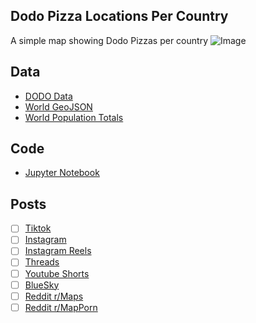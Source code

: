 ## Dodo Pizza Locations Per Country
A simple map showing Dodo Pizzas per country
![Image](https://drive.google.com/uc?export=view&id=)

## Data
* [DODO Data](https://globalapi.dodopizza.com/api/index.html)
* [World GeoJSON](https://public.opendatasoft.com/explore/dataset/world-administrative-boundaries/export/?flg=en-us)
* [World Population Totals](https://data.worldbank.org/indicator/SP.POP.TOTL)

## Code
* [Jupyter Notebook](FormatData.ipynb)

## Posts
- [ ] [Tiktok]()
- [ ] [Instagram]()
- [ ] [Instagram Reels]()
- [ ] [Threads]()
- [ ] [Youtube Shorts]()
- [ ] [BlueSky]()
- [ ] [Reddit r/Maps]()
- [ ] [Reddit r/MapPorn]()
